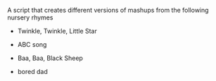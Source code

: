 A script that creates different versions of mashups from the following nursery rhymes
- Twinkle, Twinkle, Little Star
- ABC song
- Baa, Baa, Black Sheep

- bored dad
